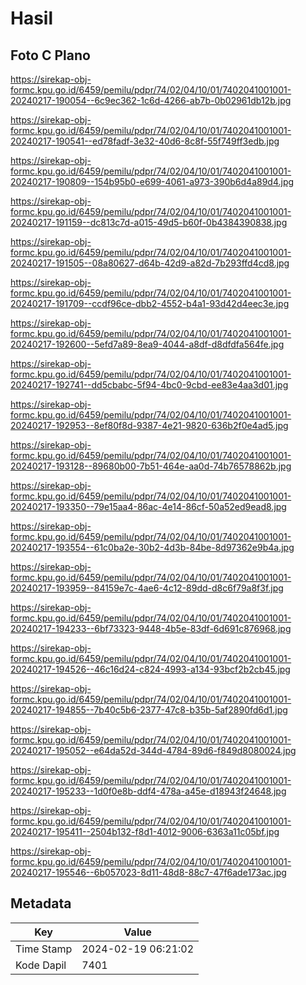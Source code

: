 # Hasil

## Foto C Plano

https://sirekap-obj-formc.kpu.go.id/6459/pemilu/pdpr/74/02/04/10/01/7402041001001-20240217-190054--6c9ec362-1c6d-4266-ab7b-0b02961db12b.jpg

https://sirekap-obj-formc.kpu.go.id/6459/pemilu/pdpr/74/02/04/10/01/7402041001001-20240217-190541--ed78fadf-3e32-40d6-8c8f-55f749ff3edb.jpg

https://sirekap-obj-formc.kpu.go.id/6459/pemilu/pdpr/74/02/04/10/01/7402041001001-20240217-190809--154b95b0-e699-4061-a973-390b6d4a89d4.jpg

https://sirekap-obj-formc.kpu.go.id/6459/pemilu/pdpr/74/02/04/10/01/7402041001001-20240217-191159--dc813c7d-a015-49d5-b60f-0b4384390838.jpg

https://sirekap-obj-formc.kpu.go.id/6459/pemilu/pdpr/74/02/04/10/01/7402041001001-20240217-191505--08a80627-d64b-42d9-a82d-7b293ffd4cd8.jpg

https://sirekap-obj-formc.kpu.go.id/6459/pemilu/pdpr/74/02/04/10/01/7402041001001-20240217-191709--ccdf96ce-dbb2-4552-b4a1-93d42d4eec3e.jpg

https://sirekap-obj-formc.kpu.go.id/6459/pemilu/pdpr/74/02/04/10/01/7402041001001-20240217-192600--5efd7a89-8ea9-4044-a8df-d8dfdfa564fe.jpg

https://sirekap-obj-formc.kpu.go.id/6459/pemilu/pdpr/74/02/04/10/01/7402041001001-20240217-192741--dd5cbabc-5f94-4bc0-9cbd-ee83e4aa3d01.jpg

https://sirekap-obj-formc.kpu.go.id/6459/pemilu/pdpr/74/02/04/10/01/7402041001001-20240217-192953--8ef80f8d-9387-4e21-9820-636b2f0e4ad5.jpg

https://sirekap-obj-formc.kpu.go.id/6459/pemilu/pdpr/74/02/04/10/01/7402041001001-20240217-193128--89680b00-7b51-464e-aa0d-74b76578862b.jpg

https://sirekap-obj-formc.kpu.go.id/6459/pemilu/pdpr/74/02/04/10/01/7402041001001-20240217-193350--79e15aa4-86ac-4e14-86cf-50a52ed9ead8.jpg

https://sirekap-obj-formc.kpu.go.id/6459/pemilu/pdpr/74/02/04/10/01/7402041001001-20240217-193554--61c0ba2e-30b2-4d3b-84be-8d97362e9b4a.jpg

https://sirekap-obj-formc.kpu.go.id/6459/pemilu/pdpr/74/02/04/10/01/7402041001001-20240217-193959--84159e7c-4ae6-4c12-89dd-d8c6f79a8f3f.jpg

https://sirekap-obj-formc.kpu.go.id/6459/pemilu/pdpr/74/02/04/10/01/7402041001001-20240217-194233--6bf73323-9448-4b5e-83df-6d691c876968.jpg

https://sirekap-obj-formc.kpu.go.id/6459/pemilu/pdpr/74/02/04/10/01/7402041001001-20240217-194526--46c16d24-c824-4993-a134-93bcf2b2cb45.jpg

https://sirekap-obj-formc.kpu.go.id/6459/pemilu/pdpr/74/02/04/10/01/7402041001001-20240217-194855--7b40c5b6-2377-47c8-b35b-5af2890fd6d1.jpg

https://sirekap-obj-formc.kpu.go.id/6459/pemilu/pdpr/74/02/04/10/01/7402041001001-20240217-195052--e64da52d-344d-4784-89d6-f849d8080024.jpg

https://sirekap-obj-formc.kpu.go.id/6459/pemilu/pdpr/74/02/04/10/01/7402041001001-20240217-195233--1d0f0e8b-ddf4-478a-a45e-d18943f24648.jpg

https://sirekap-obj-formc.kpu.go.id/6459/pemilu/pdpr/74/02/04/10/01/7402041001001-20240217-195411--2504b132-f8d1-4012-9006-6363a11c05bf.jpg

https://sirekap-obj-formc.kpu.go.id/6459/pemilu/pdpr/74/02/04/10/01/7402041001001-20240217-195546--6b057023-8d11-48d8-88c7-47f6ade173ac.jpg


## Metadata

| Key        | Value               |
| ---------- | ------------------- |
| Time Stamp | 2024-02-19 06:21:02 |
| Kode Dapil | 7401                |



